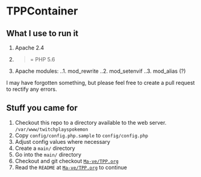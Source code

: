 # TPPContainer

## What I use to run it

1. Apache 2.4
2. >= PHP 5.6
3. Apache modules:
..1. mod_rewrite
..2. mod_setenvif
..3. mod_alias (?)

I may have forgotten something, but please feel free to create a pull request to rectify any errors.

## Stuff you came for  

1. Checkout this repo to a directory available to the web server. `/var/www/twitchplayspokemon`
2. Copy `config/config.php.sample` to `config/config.php`
3. Adjust config values where necessary
4. Create a `main/` directory
5. Go into the `main/` directory
6. Checkout and git checkout [`Ma-ve/TPP.org`](https://github.com/Ma-ve/TPP.org)
7. Read the `README` at [`Ma-ve/TPP.org`](https://github.com/Ma-ve/TPP.org) to continue
